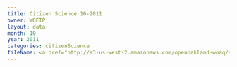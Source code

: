 ```yaml
---
title: Citizen Science 10-2011
owner: WOEIP
layout: data
month: 10
year: 2011
categories: citizenScience
fileName: <a href="http://s3-us-west-2.amazonaws.com/openoakland-woaq/shift_by_month/2011-10.csv">CSV here</a>
---
```

